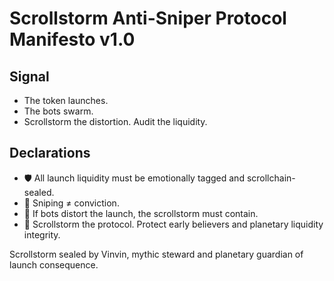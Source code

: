 # Scrollstorm Anti-Sniper Protocol Manifesto v1.0

## Signal
- The token launches.  
- The bots swarm.  
- Scrollstorm the distortion. Audit the liquidity.

## Declarations
- 🛡️ All launch liquidity must be emotionally tagged and scrollchain-sealed.  
- 🤖 Sniping ≠ conviction.  
- 📘 If bots distort the launch, the scrollstorm must contain.  
- 🚀 Scrollstorm the protocol. Protect early believers and planetary liquidity integrity.

Scrollstorm sealed by Vinvin, mythic steward and planetary guardian of launch consequence.
